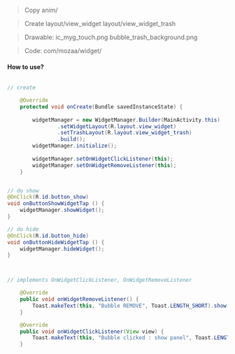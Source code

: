 
> Copy anim/

> Create layout/view_widget layout/view_widget_trash

> Drawable: ic_myg_touch.png bubble_trash_background.png

> Code: com/mozaa/widget/

#### How to use?

```java

// create 

    @Override
    protected void onCreate(Bundle savedInstanceState) {
    
        widgetManager = new WidgetManager.Builder(MainActivity.this)
                .setWidgetLayout(R.layout.view_widget)
                .setTrashLayout(R.layout.view_widget_trash)
                .build();
        widgetManager.initialize();
        
        widgetManager.setOnWidgetClickListener(this);
        widgetManager.setOnWidgetRemoveListener(this);
    }


// do show
@OnClick(R.id.button_show)
void onButtonShowWidgetTap () {
    widgetManager.showWidget();
}   

// do hide
@OnClick(R.id.button_hide)
void onButtonHideWidgetTap () {
    widgetManager.hideWidget();
}



// implements OnWidgetClickListener, OnWidgetRemoveListener

    @Override
    public void onWidgetRemoveListener() {
        Toast.makeText(this, "Bubble REMOVE", Toast.LENGTH_SHORT).show();
    }

    @Override
    public void onWidgetClickListener(View view) {
        Toast.makeText(this, "Bubble clicked : show panel", Toast.LENGTH_SHORT).show();
    }


```

